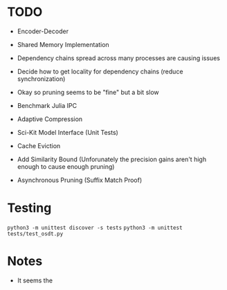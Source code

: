 # TODO
 - Encoder-Decoder
 - Shared Memory Implementation
 - Dependency chains spread across many processes are causing issues

 - Decide how to get locality for dependency chains (reduce synchronization)
 - Okay so pruning seems to be "fine" but a bit slow

 - Benchmark Julia IPC
 - Adaptive Compression

 - Sci-Kit Model Interface (Unit Tests)
 - Cache Eviction

 - Add Similarity Bound (Unforunately the precision gains aren't high enough to cause enough pruning)
 - Asynchronous Pruning (Suffix Match Proof)

# Testing
`python3 -m unittest discover -s tests`
`python3 -m unittest tests/test_osdt.py`

# Notes
 - It seems the 